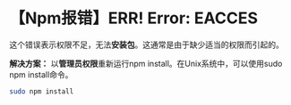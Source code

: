 # 【Npm报错】ERR! Error: EACCES

这个错误表示权限不足，无法**安装包**。这通常是由于缺少适当的权限而引起的。

**解决方案：** 以**管理员权限**重新运行npm install。在Unix系统中，可以使用sudo npm install命令。

```bash
sudo npm install
```

